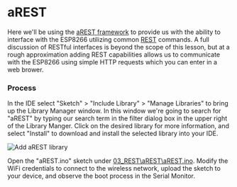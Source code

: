# aREST
Here we'll be using the [aREST framework](https://arest.io/) to provide us with the ability to interface with the ESP8266 utilizing common [REST](https://en.wikipedia.org/wiki/Representational_state_transfer) commands.  A full discussion of RESTful interfaces is beyond the scope of this lesson, but at a rough approximation adding REST capabilities allows us to communicate with the ESP8266 using simple HTTP requests which you can enter in a web brower.

### Process

In the IDE select "Sketch" > "Include Library" > "Manage Libraries" to bring up the Library Manager window.  In this window we're going to search for "aREST" by typing our search term in the filter dialog box in the upper right of the Library Manger.  Click on the desired library for more information, and select "Install" to download and install the selected library into your IDE.

![Add aREST library](https://github.com/aderusha/IoTWM-ESP8266/blob/master/Images/AddArestLibrary.png)

Open the "aREST.ino" sketch under [03_REST\aREST\aREST.ino](aREST/aREST.ino).  Modify the WiFi credentials to connect to the wireless network, upload the sketch to your device, and observe the boot process in the Serial Monitor.
